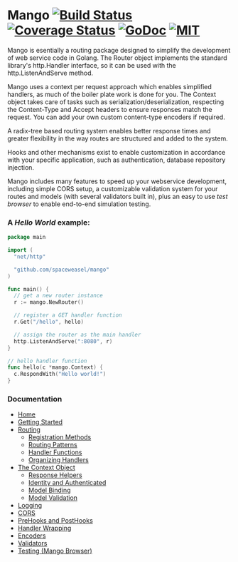 # Mango [![Build Status](https://travis-ci.org/spaceweasel/mango.svg?branch=master)](https://travis-ci.org/spaceweasel/mango) [![Coverage Status](http://codecov.io/github/spaceweasel/mango/coverage.svg?branch=master)](http://codecov.io/github/spaceweasel/mango?branch=master) [![GoDoc](http://img.shields.io/badge/godoc-reference-5272B4.svg)](https://godoc.org/github.com/spaceweasel/mango) [![MIT](https://img.shields.io/npm/l/express.svg)](https://github.com/spaceweasel/mango/blob/master/LICENSE)

Mango is esentially a routing package designed to simplify the development of web service code in Golang. The Router object implements the standard library's http.Handler interface, so it can be used with the http.ListenAndServe method.

Mango uses a context per request approach which enables simplified handlers, as
much of the boiler plate work is done for you. The Context object takes care
of tasks such as serialization/deserialization, respecting the Content-Type
and Accept headers to ensure responses match the request. You can add your own custom content-type encoders if required.

A radix-tree based routing system enables better response times and greater flexibility in the way routes are structured and added to the system.

Hooks and other mechanisms exist to enable customization in accordance with your specific application, such as authentication, database repository injection.

Mango includes many features to speed up your webservice development, including simple CORS setup, a customizable validation system for your routes and models (with several validators built in), plus an easy to use *test browser* to enable  end-to-end simulation testing.

### A *Hello World* example:

```go
package main

import (
  "net/http" 	

  "github.com/spaceweasel/mango"
)

func main() {
  // get a new router instance
  r := mango.NewRouter()

  // register a GET handler function
  r.Get("/hello", hello)

  // assign the router as the main handler
  http.ListenAndServe(":8080", r)
}

// hello handler function
func hello(c *mango.Context) {
  c.RespondWith("Hello world!")
}
```
### Documentation

* [Home](https://github.com/spaceweasel/mango/wiki)
* [Getting Started](https://github.com/spaceweasel/mango/wiki/getting-started)
* [Routing](https://github.com/spaceweasel/mango/wiki/routing)  
  * [Registration Methods](https://github.com/spaceweasel/mango/wiki/registration-methods)
  * [Routing Patterns](https://github.com/spaceweasel/mango/wiki/routing-patterns)
  * [Handler Functions](https://github.com/spaceweasel/mango/wiki/handler-functions)
  * [Organizing Handlers](https://github.com/spaceweasel/mango/wiki/organizing-handlers)
* [The Context Object](https://github.com/spaceweasel/mango/wiki/context-object)
  * [Response Helpers](https://github.com/spaceweasel/mango/wiki/response-helpers)
  * [Identity and Authenticated](https://github.com/spaceweasel/mango/wiki/identity-auth)
  * [Model Binding](https://github.com/spaceweasel/mango/wiki/model-binding)
  * [Model Validation](https://github.com/spaceweasel/mango/wiki/model-validation)
* [Logging](https://github.com/spaceweasel/mango/wiki/logging)
* [CORS](https://github.com/spaceweasel/mango/wiki/cors)
* [PreHooks and PostHooks](https://github.com/spaceweasel/mango/wiki/pre-post-hooks)
* [Handler Wrapping](https://github.com/spaceweasel/mango/wiki/handler-wrapping)
* [Encoders](https://github.com/spaceweasel/mango/wiki/encoders)
* [Validators](https://github.com/spaceweasel/mango/wiki/validators)
* [Testing (Mango Browser)](https://github.com/spaceweasel/mango/wiki/testing)
